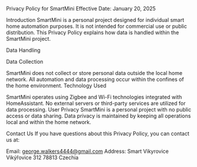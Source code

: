 Privacy Policy for SmartMini
Effective Date: January 20, 2025

Introduction
SmartMini is a personal project designed for individual smart home automation purposes. It is not intended for commercial use or public distribution. This Privacy Policy explains how data is handled within the SmartMini project.

Data Handling

Data Collection

SmartMini does not collect or store personal data outside the local home network.
All automation and data processing occur within the confines of the home environment.
Technology Used

SmartMini operates using Zigbee and Wi-Fi technologies integrated with HomeAssistant.
No external servers or third-party services are utilized for data processing.
User Privacy
SmartMini is a personal project with no public access or data sharing. Data privacy is maintained by keeping all operations local and within the home network.

Contact Us
If you have questions about this Privacy Policy, you can contact us at:

Email: george.walkers4444@gmail.com
Address:
Smart Vikyrovice
Vikýřovice 312
78813 Czechia
